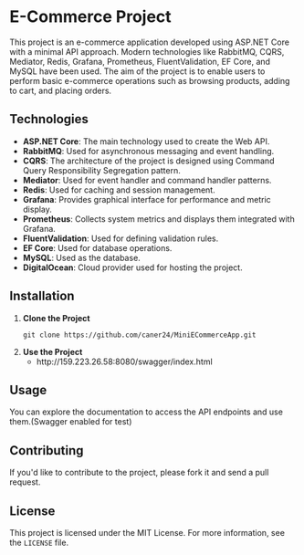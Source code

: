 <!DOCTYPE html>
<html lang="en">
<head>
    <meta charset="UTF-8">
    <title>E-Commerce Project</title>
</head>
<body>

# E-Commerce Project

<p>This project is an e-commerce application developed using ASP.NET Core with a minimal API approach. Modern technologies like RabbitMQ, CQRS, Mediator, Redis, Grafana, Prometheus, FluentValidation, EF Core, and MySQL have been used. The aim of the project is to enable users to perform basic e-commerce operations such as browsing products, adding to cart, and placing orders.</p>

## Technologies

<ul>
    <li><strong>ASP.NET Core</strong>: The main technology used to create the Web API.</li>
    <li><strong>RabbitMQ</strong>: Used for asynchronous messaging and event handling.</li>
    <li><strong>CQRS</strong>: The architecture of the project is designed using Command Query Responsibility Segregation pattern.</li>
    <li><strong>Mediator</strong>: Used for event handler and command handler patterns.</li>
    <li><strong>Redis</strong>: Used for caching and session management.</li>
    <li><strong>Grafana</strong>: Provides graphical interface for performance and metric display.</li>
    <li><strong>Prometheus</strong>: Collects system metrics and displays them integrated with Grafana.</li>
    <li><strong>FluentValidation</strong>: Used for defining validation rules.</li>
    <li><strong>EF Core</strong>: Used for database operations.</li>
    <li><strong>MySQL</strong>: Used as the database.</li>
    <li><strong>DigitalOcean</strong>: Cloud provider used for hosting the project.</li>
</ul>

## Installation

<ol>
    <li><strong>Clone the Project</strong>
        <pre><code>git clone https://github.com/caner24/MiniECommerceApp.git</code></pre>
    </li>
    <li><strong>Use the Project</strong>
        <ul>
            <li>http://159.223.26.58:8080/swagger/index.html</li>
        </ul>
    </li>
</ol>

## Usage

<p>You can explore the documentation to access the API endpoints and use them.(Swagger enabled for test)</p>

## Contributing

<p>If you'd like to contribute to the project, please fork it and send a pull request.</p>

## License

<p>This project is licensed under the MIT License. For more information, see the <code>LICENSE</code> file.</p>

</body>
</html>
